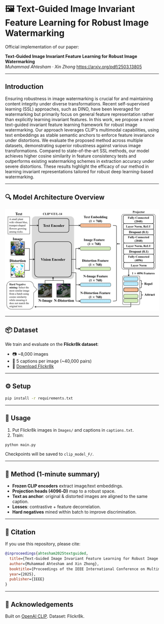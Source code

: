 # 🖼️ Text‑Guided Image Invariant Feature Learning for Robust Image Watermarking

Official implementation of our paper:

**Text‑Guided Image Invariant Feature Learning for Robust Image Watermarking**  
*Muhammad Ahtesham · Xin Zhong*
https://arxiv.org/pdf/2503.13805

---

## Introduction

Ensuring robustness in image watermarking is crucial for and maintaining content integrity under diverse transformations. Recent self-supervised learning (SSL) approaches, such as DINO, have been leveraged for watermarking but primarily focus on general feature representation rather than explicitly learning invariant features. In this work, we propose a novel text-guided invariant feature learning framework for robust image watermarking. Our approach leverages CLIP's multimodal capabilities, using text embeddings as stable semantic anchors to enforce feature invariance under distortions. We evaluate the proposed method across multiple datasets, demonstrating superior robustness against various image transformations. Compared to state-of-the-art SSL methods, our model achieves higher cosine similarity in feature consistency tests and outperforms existing watermarking schemes in extraction accuracy under severe distortions. These results highlight the efficacy of our method in learning invariant representations tailored for robust deep learning-based watermarking.

---

## 🔍 Model Architecture Overview
![Architecture](assets/model.png)


---

## 📦 Dataset
We train and evaluate on the **Flickr8k dataset**:

- 📷 ~8,000 images  
- 📝 5 captions per image (~40,000 pairs)  
- 🔗 [Download Flickr8k](https://github.com/jbrownlee/Datasets/releases/download/Flickr8k/Flickr8k_Dataset.zip)  

---

## ⚙️ Setup
```bash
pip install -r requirements.txt
```
---

## 🚀 Usage
1) Put Flickr8k images in `Images/` and captions in `captions.txt`.  
2) Train:
```bash
python main.py
```
Checkpoints will be saved to `clip_model_F/`.

---

## 🧠 Method (1‑minute summary)
- **Frozen CLIP encoders** extract image/text embeddings.  
- **Projection heads (4096‑D)** map to a robust space.  
- **Text as anchor**: original & distorted images are aligned to the same caption.  
- **Losses**: contrastive + feature decorrelation.  
- **Hard negatives** mined within batch to improve discrimination.

---

## 📝 Citation
If you use this repository, please cite:
```bibtex
@inproceedings{ahtesham2025textguided,
  title={Text-Guided Image Invariant Feature Learning for Robust Image Watermarking},
  author={Muhammad Ahtesham and Xin Zhong},
  booktitle={Proceedings of the IEEE International Conference on Multimedia Information Processing and Retrieval (MIPR)},
  year={2025},
  publisher={IEEE}
}
```

---

## 🙏 Acknowledgements
Built on [OpenAI CLIP](https://github.com/openai/CLIP). Dataset: Flickr8k.
